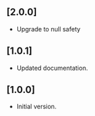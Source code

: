 ## [2.0.0]

* Upgrade to null safety

## [1.0.1]

* Updated documentation.

## [1.0.0]

* Initial version.

